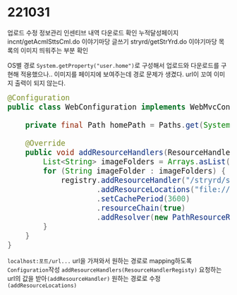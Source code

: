# 221031

업로드 수정
정보관리 인센티브 내역 다운로드 확인
누적달성페이지 incnt/getAcmlSttsCml.do
이야기마당 글쓰기 stryrd/getStrYrd.do
이야기마당 목록의 이미지 띄워주는 부분 확인


OS별 경로 `System.getProperty("user.home")`로 구성해서 업로드와 다운로드를 구현해 적용했으나..
이미지를 페이지에 보여주는데 경로 문제가 생겼다. url이 꼬여 이미지 출력이 되지 않는다.

<style>
    pre > code { font-size:1.2em; white-space: pre; overflow-x: auto; }
    /* white-space, overflow-x 설정으로 가로스크롤 적용 */
</style>

```java
@Configuration
public class WebConfiguration implements WebMvcConfigurer {

    private final Path homePath = Paths.get(System.getProperty("user.home"));

    @Override
    public void addResourceHandlers(ResourceHandlerRegistry registry) {
        List<String> imageFolders = Arrays.asList("mmbr", "incnt", "stryrd");
        for (String imageFolder : imageFolders) {
            registry.addResourceHandler("/stryrd/stryrd/**")
                    .addResourceLocations("file:///" + homePath + File.separator + "senior-care-files" + File.separator + imageFolder + File.separator)
                    .setCachePeriod(3600)
                    .resourceChain(true)
                    .addResolver(new PathResourceResolver());
        }
    }
}
```

`localhost:포트/url...` url을 가져와서 원하는 경로로 mapping하도록 `Configuration`작성
`addResourceHandlers(ResourceHandlerRegisty)`
요청하는 url의 값을 받아`(addResourceHandler)` 원하는 경로로 수정 `(addResourceLocations)`